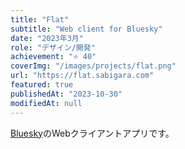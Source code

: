 ```yaml
---
title: "Flat"
subtitle: "Web client for Bluesky"
date: "2023年3月"
role: "デザイン/開発"
achievement: "⭐️ 40"
coverImg: "/images/projects/flat.png"
url: "https://flat.sabigara.com"
featured: true
publishedAt: "2023-10-30"
modifiedAt: null
---
```


[Bluesky](https://bsky.social)のWebクライアントアプリです。
